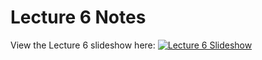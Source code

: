 # Lecture 6 Notes

View the Lecture 6 slideshow here: [![Lecture 6 Slideshow](https://gitpitch.com/assets/badge.svg)](https://gitpitch.com/CWRU-EECS301-Sum17/syllabus/master?p=/Lectures/Lecture06/Slides)
